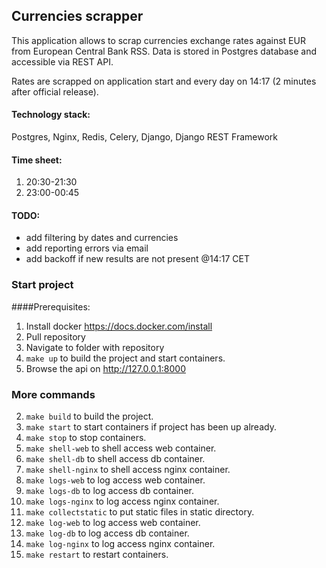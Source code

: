 ## Currencies scrapper
This application allows to scrap currencies exchange rates against EUR from European Central Bank RSS.
Data is stored in Postgres database and accessible via REST API. 

Rates are scrapped on application start and every day on 14:17 (2 minutes after official release).
#### Technology stack:
Postgres, Nginx, Redis, Celery, Django, Django REST Framework
#### Time sheet:
1. 20:30-21:30
2. 23:00-00:45
#### TODO:
* add filtering by dates and currencies
* add reporting errors via email
* add backoff if new results are not present @14:17 CET
### Start project
####Prerequisites:

1. Install docker  https://docs.docker.com/install
2. Pull repository
3. Navigate to folder with repository
4. `make up` to build the project and start containers.
5. Browse the api on http://127.0.0.1:8000

### More commands
2. `make build` to build the project.
3. `make start` to start containers if project has been up already.
4. `make stop` to stop containers.
5. `make shell-web` to shell access web container.
6. `make shell-db` to shell access db container.
7. `make shell-nginx` to shell access nginx container.
8. `make logs-web` to log access web container.
9. `make logs-db` to log access db container.
10. `make logs-nginx` to log access nginx container.
11. `make collectstatic` to put static files in static directory.
12. `make log-web` to log access web container.
13. `make log-db` to log access db container.
14. `make log-nginx` to log access nginx container.
14. `make restart` to restart containers.
